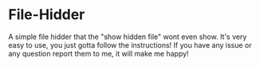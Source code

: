 # File-Hidder
A simple file hidder that the "show hidden file" wont even show.
It's very easy to use, you just gotta follow the instructions!
If you have any issue or any question report them to me, it will make me happy!
